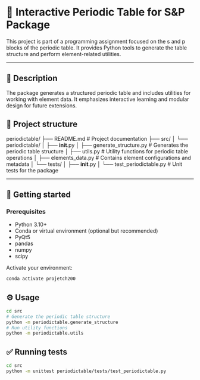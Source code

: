 # 🧪 Interactive Periodic Table for S&P Package

This project is part of a programming assignment focused on the s and p blocks of the periodic table. It provides Python tools to generate the table structure and perform element-related utilities.

---

## 📄 Description

The package generates a structured periodic table and includes utilities for working with element data. It emphasizes interactive learning and modular design for future extensions.


## 📂 Project structure 

periodictable/
├── README.md                     # Project documentation
├── src/
│   └── periodictable/
│       ├── __init__.py
│       ├── generate_structure.py # Generates the periodic table structure
│       ├── utils.py              # Utility functions for periodic table operations
│       ├── elements_data.py      # Contains element configurations and metadata
│       └── tests/
│           ├── __init__.py
│           └── test_periodictable.py # Unit tests for the package

---

## 🚀 Getting started

### Prerequisites

- Python 3.10+
- Conda or virtual environment (optional but recommended)
- PyQt5
- pandas
- numpy
- scipy

Activate your environment:

```bash
conda activate projetch200
```


## ⚙️ Usage 

```bash
cd src
# Generate the periodic table structure
python -m periodictable.generate_structure
# Run utility functions
python -m periodictable.utils
```

## ✅ Running tests

```bash
cd src
python -m unittest periodictable/tests/test_periodictable.py
```
